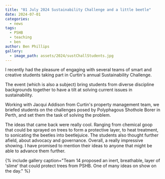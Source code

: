 ```yaml
---
title: "01 July 2024 Sustainability Challenge and a little beetle"
date: 2024-07-01
categories:
  - news
tags:
  - PSHB
  - teaching
  - ben
author: Ben Phillips
gallery:
  - image_path: assets/2024/sustChallStudents.jpg
---
```


I recently had the pleasure of engaging with several teams of smart and creative students taking part in Curtin's annual Sustainability Challenge.

The event (which is also a subject) bring students from diverse discipline backgrounds together to have a tilt at solving current issues in sustainability.

Working with Jacqui Addison from Curtin's property management team, we briefed students on the challenges posed by Polyphagous Shothole Borer in Perth, and set them the task of solving the problem.

The ideas that came back were really cool.  Ranging from chemical goop that could be sprayed on trees to form a protective layer, to heat treatment, to sonicating the beetles into beetlejuice.  The students also thought further afield, about advocacy and governance.  Overall, a really impressive showing.  I have promised to mention their ideas to anyone that might be able to advance them further.


{% include gallery caption="Team 14 proposed an inert, breathable, layer of 'slime' that could protect trees from PSHB. One of many ideas on show on the day." %}